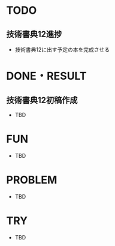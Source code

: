 # TODO

## 技術書典12進捗

- 技術書典12に出す予定の本を完成させる

# DONE・RESULT

## 技術書典12初稿作成

- TBD

# FUN 

- TBD

# PROBLEM

- TBD

# TRY

- TBD
